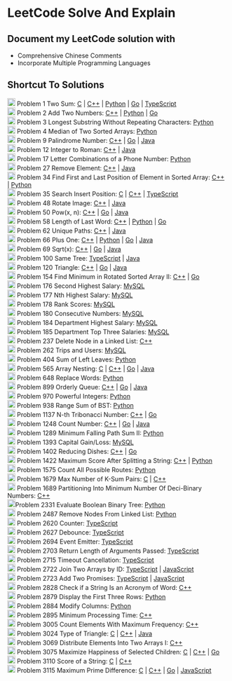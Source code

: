 # LeetCode Solve And Explain

## Document my LeetCode solution with 
- Comprehensive Chinese Comments
- Incorporate Multiple Programming Languages

## Shortcut To Solutions

<img height=18 src="https://github.com/yuhexiong/leetCode-solve-and-explain/blob/main/icon/easy_v2.png" alt="easy" /> Problem 1 Two Sum: [C](https://github.com/yuhexiong/leetCode-solve-and-explain/blob/main/c/0001_TwoSum.c) | [C++](https://github.com/yuhexiong/leetCode-solve-and-explain/blob/main/c++/0001_TwoSum.cpp) | [Python](https://github.com/yuhexiong/leetCode-solve-and-explain/blob/main/python/0001_TwoSum.py) | [Go](https://github.com/yuhexiong/leetCode-solve-and-explain/blob/main/go/0001_TwoSum.go) | [TypeScript](https://github.com/yuhexiong/leetCode-solve-and-explain/blob/main/typescript/0001_TwoSum.ts)  
<img height=18 src="https://github.com/yuhexiong/leetCode-solve-and-explain/blob/main/icon/medium_v2.png" alt="medium" /> Problem 2 Add Two Numbers: [C++](https://github.com/yuhexiong/leetCode-solve-and-explain/blob/main/c++/0002_AddTwoNumbers.cpp) | [Python](https://github.com/yuhexiong/leetCode-solve-and-explain/blob/main/python/0002_AddTwoNumbers.py) | [Go](https://github.com/yuhexiong/leetCode-solve-and-explain/blob/main/go/0002_AddTwoNumbers.go)  
<img height=18 src="https://github.com/yuhexiong/leetCode-solve-and-explain/blob/main/icon/medium_v2.png" alt="medium" /> Problem 3 Longest Substring Without Repeating Characters: [Python](https://github.com/yuhexiong/leetCode-solve-and-explain/blob/main/python/0003_LongestSubstringWithoutRepeatingCharacters.py)  
<img height=18 src="https://github.com/yuhexiong/leetCode-solve-and-explain/blob/main/icon/hard_v2.png" alt="hard" /> Problem 4 Median of Two Sorted Arrays: [Python](https://github.com/yuhexiong/leetCode-solve-and-explain/blob/main/python/0004_MedianofTwoSortedArrays.py)  
<img height=18 src="https://github.com/yuhexiong/leetCode-solve-and-explain/blob/main/icon/easy_v2.png" alt="easy" /> Problem 9 Palindrome Number: [C++](https://github.com/yuhexiong/leetCode-solve-and-explain/blob/main/c++/0009_PalindromeNumber.cpp) | [Go](https://github.com/yuhexiong/leetCode-solve-and-explain/blob/main/go/0009_PalindromeNumber.go) | [Java](https://github.com/yuhexiong/leetCode-solve-and-explain/blob/main/java/0009_PalindromeNumber.java)  
<img height=18 src="https://github.com/yuhexiong/leetCode-solve-and-explain/blob/main/icon/medium_v2.png" alt="medium" /> Problem 12 Integer to Roman: [C++](https://github.com/yuhexiong/leetCode-solve-and-explain/blob/main/c++/0012_IntegerToRoman.cpp) | [Java](https://github.com/yuhexiong/leetCode-solve-and-explain/blob/main/java/0012_IntegerToRoman.java)  
<img height=18 src="https://github.com/yuhexiong/leetCode-solve-and-explain/blob/main/icon/medium_v2.png" alt="medium" /> Problem 17 Letter Combinations of a Phone Number: [Python](https://github.com/yuhexiong/leetCode-solve-and-explain/blob/main/python/0017_LetterCombinationsOfAPhoneNumber.py)  
<img height=18 src="https://github.com/yuhexiong/leetCode-solve-and-explain/blob/main/icon/easy_v2.png" alt="easy" /> Problem 27 Remove Element: [C++](https://github.com/yuhexiong/leetCode-solve-and-explain/blob/main/c++/0027_RemoveElement.cpp) | [Java](https://github.com/yuhexiong/leetCode-solve-and-explain/blob/main/java/0027_RemoveElement.java)  
<img height=18 src="https://github.com/yuhexiong/leetCode-solve-and-explain/blob/main/icon/medium_v2.png" alt="medium" /> Problem 34 Find First and Last Position of Element in Sorted Array: [C++](https://github.com/yuhexiong/leetCode-solve-and-explain/blob/main/c++/0034_FindFirstAndLastPositionOfElementInSortedArray.cpp) | [Python](https://github.com/yuhexiong/leetCode-solve-and-explain/blob/main/python/0034_FindFirstAndLastPositionOfElementInSortedArray.py)  
<img height=18 src="https://github.com/yuhexiong/leetCode-solve-and-explain/blob/main/icon/easy_v2.png" alt="easy" /> Problem 35 Search Insert Position: [C](https://github.com/yuhexiong/leetCode-solve-and-explain/blob/main/c/0035_SearchInsertPosition.c) | [C++](https://github.com/yuhexiong/leetCode-solve-and-explain/blob/main/c++/0035_SearchInsertPosition.cpp) | [TypeScript](https://github.com/yuhexiong/leetCode-solve-and-explain/blob/main/typescript/0035_SearchInsertPosition.ts)  
<img height=18 src="https://github.com/yuhexiong/leetCode-solve-and-explain/blob/main/icon/medium_v2.png" alt="medium" /> Problem 48 Rotate Image: [C++](https://github.com/yuhexiong/leetCode-solve-and-explain/blob/main/c++/0048_RotateImage.cpp) | [Java](https://github.com/yuhexiong/leetCode-solve-and-explain/blob/main/java/0048_RotateImage.java)  
<img height=18 src="https://github.com/yuhexiong/leetCode-solve-and-explain/blob/main/icon/medium_v2.png" alt="medium" /> Problem 50 Pow(x, n): [C++](https://github.com/yuhexiong/leetCode-solve-and-explain/blob/main/c++/0050_PowXN.cpp) | [Go](https://github.com/yuhexiong/leetCode-solve-and-explain/blob/main/go/0050_PowXN.go) | [Java](https://github.com/yuhexiong/leetCode-solve-and-explain/blob/main/java/0050_PowXN.java)  
<img height=18 src="https://github.com/yuhexiong/leetCode-solve-and-explain/blob/main/icon/easy_v2.png" alt="easy" /> Problem 58 Length of Last Word: [C++](https://github.com/yuhexiong/leetCode-solve-and-explain/blob/main/c++/0058_LengthOfLastWord.cpp) | [Python](https://github.com/yuhexiong/leetCode-solve-and-explain/blob/main/python/0058_LengthOfLastWord.py) | [Go](https://github.com/yuhexiong/leetCode-solve-and-explain/blob/main/go/0058_LengthOfLastWord.go)  
<img height=18 src="https://github.com/yuhexiong/leetCode-solve-and-explain/blob/main/icon/medium_v2.png" alt="medium" /> Problem 62 Unique Paths: [C++](https://github.com/yuhexiong/leetCode-solve-and-explain/blob/main/c++/0062_UniquePaths.cpp) | [Java](https://github.com/yuhexiong/leetCode-solve-and-explain/blob/main/java/0062_UniquePaths.java)  
<img height=18 src="https://github.com/yuhexiong/leetCode-solve-and-explain/blob/main/icon/easy_v2.png" alt="easy" /> Problem 66 Plus One: [C++](https://github.com/yuhexiong/leetCode-solve-and-explain/blob/main/c++/0066_PlusOne.cpp) | [Python](https://github.com/yuhexiong/leetCode-solve-and-explain/blob/main/python/0066_PlusOne.py) | [Go](https://github.com/yuhexiong/leetCode-solve-and-explain/blob/main/go/0066_PlusOne.go) | [Java](https://github.com/yuhexiong/leetCode-solve-and-explain/blob/main/java/0066_PlusOne.java)  
<img height=18 src="https://github.com/yuhexiong/leetCode-solve-and-explain/blob/main/icon/easy_v2.png" alt="easy" /> Problem 69 Sqrt(x): [C++](https://github.com/yuhexiong/leetCode-solve-and-explain/blob/main/c++/0069_SqrtX.cpp) | [Go](https://github.com/yuhexiong/leetCode-solve-and-explain/blob/main/go/0069_SqrtX.go) | [Java](https://github.com/yuhexiong/leetCode-solve-and-explain/blob/main/java/0069_SqrtX.java)  
<img height=18 src="https://github.com/yuhexiong/leetCode-solve-and-explain/blob/main/icon/easy_v2.png" alt="easy" /> Problem 100 Same Tree: [TypeScript](https://github.com/yuhexiong/leetCode-solve-and-explain/blob/main/typescript/0100_SameTree.ts) | [Java](https://github.com/yuhexiong/leetCode-solve-and-explain/blob/main/java/0100_SameTree.java)  
<img height=18 src="https://github.com/yuhexiong/leetCode-solve-and-explain/blob/main/icon/medium_v2.png" alt="medium" /> Problem 120 Triangle: [C++](https://github.com/yuhexiong/leetCode-solve-and-explain/blob/main/c++/0120_Triangle.cpp) | [Go](https://github.com/yuhexiong/leetCode-solve-and-explain/blob/main/go/0120_Triangle.go) | [Java](https://github.com/yuhexiong/leetCode-solve-and-explain/blob/main/java/0120_Triangle.java)  
<img height=18 src="https://github.com/yuhexiong/leetCode-solve-and-explain/blob/main/icon/hard_v2.png" alt="hard" /> Problem 154 Find Minimum in Rotated Sorted Array II: [C++](https://github.com/yuhexiong/leetCode-solve-and-explain/blob/main/c++/0154_FindMinimumInRotatedSortedArrayII.cpp) | [Go](https://github.com/yuhexiong/leetCode-solve-and-explain/blob/main/go/0154_FindMinimumInRotatedSortedArrayII.go)  
<img height=18 src="https://github.com/yuhexiong/leetCode-solve-and-explain/blob/main/icon/medium_v2.png" alt="medium" /> Problem 176 Second Highest Salary: [MySQL](https://github.com/yuhexiong/leetCode-solve-and-explain/blob/main/mysql/0176_SecondHighestSalary.sql)  
<img height=18 src="https://github.com/yuhexiong/leetCode-solve-and-explain/blob/main/icon/medium_v2.png" alt="medium" /> Problem 177 Nth Highest Salary: [MySQL](https://github.com/yuhexiong/leetCode-solve-and-explain/blob/main/mysql/0177_NthHighestSalary.sql)  
<img height=18 src="https://github.com/yuhexiong/leetCode-solve-and-explain/blob/main/icon/medium_v2.png" alt="medium" /> Problem 178 Rank Scores: [MySQL](https://github.com/yuhexiong/leetCode-solve-and-explain/blob/main/mysql/0178_RankScores.sql)  
<img height=18 src="https://github.com/yuhexiong/leetCode-solve-and-explain/blob/main/icon/medium_v2.png" alt="medium" /> Problem 180 Consecutive Numbers: [MySQL](https://github.com/yuhexiong/leetCode-solve-and-explain/blob/main/mysql/0180_ConsecutiveNumbers.sql)  
<img height=18 src="https://github.com/yuhexiong/leetCode-solve-and-explain/blob/main/icon/medium_v2.png" alt="medium" /> Problem 184 Department Highest Salary: [MySQL](https://github.com/yuhexiong/leetCode-solve-and-explain/blob/main/mysql/0184_DepartmentHighestSalary.sql)  
<img height=18 src="https://github.com/yuhexiong/leetCode-solve-and-explain/blob/main/icon/hard_v2.png" alt="hard" /> Problem 185 Department Top Three Salaries: [MySQL](https://github.com/yuhexiong/leetCode-solve-and-explain/blob/main/mysql/0185_DepartmentTopThreeSalaries.sql)  
<img height=18 src="https://github.com/yuhexiong/leetCode-solve-and-explain/blob/main/icon/medium_v2.png" alt="medium" /> Problem 237 Delete Node in a Linked List: [C++](https://github.com/yuhexiong/leetCode-solve-and-explain/blob/main/c++/0237_DeleteNodeInALinkedList.cpp)  
<img height=18 src="https://github.com/yuhexiong/leetCode-solve-and-explain/blob/main/icon/hard_v2.png" alt="hard" /> Problem 262 Trips and Users: [MySQL](https://github.com/yuhexiong/leetCode-solve-and-explain/blob/main/mysql/0262_TripsAndUsers.sql)  
<img height=18 src="https://github.com/yuhexiong/leetCode-solve-and-explain/blob/main/icon/easy_v2.png" alt="easy" /> Problem 404 Sum of Left Leaves: [Python](https://github.com/yuhexiong/leetCode-solve-and-explain/blob/main/python/0404_SumOfLeftLeaves.py)  
<img height=18 src="https://github.com/yuhexiong/leetCode-solve-and-explain/blob/main/icon/medium_v2.png" alt="medium" /> Problem 565 Array Nesting: [C](https://github.com/yuhexiong/leetCode-solve-and-explain/blob/main/c/0565_ArrayNesting.c) | [C++](https://github.com/yuhexiong/leetCode-solve-and-explain/blob/main/c++/0565_ArrayNesting.cpp) | [Go](https://github.com/yuhexiong/leetCode-solve-and-explain/blob/main/go/0565_ArrayNesting.go) | [Java](https://github.com/yuhexiong/leetCode-solve-and-explain/blob/main/java/0565_ArrayNesting.java)  
<img height=18 src="https://github.com/yuhexiong/leetCode-solve-and-explain/blob/main/icon/medium_v2.png" alt="medium" /> Problem 648 Replace Words: [Python](https://github.com/yuhexiong/leetCode-solve-and-explain/blob/main/python/0648_ReplaceWords.py)  
<img height=18 src="https://github.com/yuhexiong/leetCode-solve-and-explain/blob/main/icon/hard_v2.png" alt="hard" /> Problem 899 Orderly Queue: [C++](https://github.com/yuhexiong/leetCode-solve-and-explain/blob/main/c++/0899_OrderlyQueue.cpp) | [Go](https://github.com/yuhexiong/leetCode-solve-and-explain/blob/main/go/0899_OrderlyQueue.go) | [Java](https://github.com/yuhexiong/leetCode-solve-and-explain/blob/main/java/0899_OrderlyQueue.java)  
<img height=18 src="https://github.com/yuhexiong/leetCode-solve-and-explain/blob/main/icon/medium_v2.png" alt="medium" /> Problem 970 Powerful Integers: [Python](https://github.com/yuhexiong/leetCode-solve-and-explain/blob/main/python/0970_PowerfulIntegers.py)  
<img height=18 src="https://github.com/yuhexiong/leetCode-solve-and-explain/blob/main/icon/easy_v2.png" alt="easy" /> Problem 938 Range Sum of BST: [Python](https://github.com/yuhexiong/leetCode-solve-and-explain/blob/main/python/0938_RangeSumOfBST.py)  
<img height=18 src="https://github.com/yuhexiong/leetCode-solve-and-explain/blob/main/icon/easy_v2.png" alt="easy" /> Problem 1137 N-th Tribonacci Number: [C++](https://github.com/yuhexiong/leetCode-solve-and-explain/blob/main/c++/1137_NthTribonacciNumber.cpp) | [Go](https://github.com/yuhexiong/leetCode-solve-and-explain/blob/main/go/1137_NthTribonacciNumber.go)  
<img height=18 src="https://github.com/yuhexiong/leetCode-solve-and-explain/blob/main/icon/medium_v2.png" alt="medium" /> Problem 1248 Count Number: [C++](https://github.com/yuhexiong/leetCode-solve-and-explain/blob/main/c++/1248_CountNumberOfNiceSubarrays.cpp) | [Go](https://github.com/yuhexiong/leetCode-solve-and-explain/blob/main/go/1248_CountNumberOfNiceSubarrays.go) | [Java](https://github.com/yuhexiong/leetCode-solve-and-explain/blob/main/java/1248_CountNumberOfNiceSubarrays.java)  
<img height=18 src="https://github.com/yuhexiong/leetCode-solve-and-explain/blob/main/icon/hard_v2.png" alt="hard" /> Problem 1289 Minimum Falling Path Sum II: [Python](https://github.com/yuhexiong/leetCode-solve-and-explain/blob/main/python/1289_MinimumFallingPathSumII.py)  
<img height=18 src="https://github.com/yuhexiong/leetCode-solve-and-explain/blob/main/icon/medium_v2.png" alt="medium" /> Problem 1393 Capital Gain/Loss: [MySQL](https://github.com/yuhexiong/leetCode-solve-and-explain/blob/main/mysql/1393_CapitalGainLoss.sql)  
<img height=18 src="https://github.com/yuhexiong/leetCode-solve-and-explain/blob/main/icon/hard_v2.png" alt="hard" /> Problem 1402 Reducing Dishes: [C++](https://github.com/yuhexiong/leetCode-solve-and-explain/blob/main/c++/1402_ReducingDishes.cpp) | [Go](https://github.com/yuhexiong/leetCode-solve-and-explain/blob/main/go/1402_ReducingDishes.go)  
<img height=18 src="https://github.com/yuhexiong/leetCode-solve-and-explain/blob/main/icon/easy_v2.png" alt="easy" /> Problem 1422 Maximum Score After Splitting a String: [C++](https://github.com/yuhexiong/leetCode-solve-and-explain/blob/main/c++/1422_MaximumScoreAfterSplittingAString.cpp) | [Python](https://github.com/yuhexiong/leetCode-solve-and-explain/blob/main/python/1422_MaximumScoreAfterSplittingAString.py)  
<img height=18 src="https://github.com/yuhexiong/leetCode-solve-and-explain/blob/main/icon/hard_v2.png" alt="hard" /> Problem 1575 Count All Possible Routes: [Python](https://github.com/yuhexiong/leetCode-solve-and-explain/blob/main/python/1575_CountAllPossibleRoutes.py)  
<img height=18 src="https://github.com/yuhexiong/leetCode-solve-and-explain/blob/main/icon/medium_v2.png" alt="medium" /> Problem 1679 Max Number of K-Sum Pairs: [C](https://github.com/yuhexiong/leetCode-solve-and-explain/blob/main/c/1679_MaxNumberOfKSumPairs.c) | [C++](https://github.com/yuhexiong/leetCode-solve-and-explain/blob/main/c++/1679_MaxNumberOfKSumPairs.cpp)  
<img height=18 src="https://github.com/yuhexiong/leetCode-solve-and-explain/blob/main/icon/medium_v2.png" alt="medium" /> Problem 1689 Partitioning Into Minimum Number Of Deci-Binary Numbers: [C++](https://github.com/yuhexiong/leetCode-solve-and-explain/blob/main/c++/1689_PartitioningIntoMinimumNumberOfDeciBinaryNumbers.cpp)  
<img height=18 src="https://github.com/yuhexiong/leetCode-solve-and-explain/blob/main/icon/easy_v2.png" alt="easy" />Problem 2331 Evaluate Boolean Binary Tree: [Python](https://github.com/yuhexiong/leetCode-solve-and-explain/blob/main/python/2331_EvaluateBooleanBinaryTree.py)  
<img height=18 src="https://github.com/yuhexiong/leetCode-solve-and-explain/blob/main/icon/medium_v2.png" alt="medium" /> Problem 2487 Remove Nodes From Linked List: [Python](https://github.com/yuhexiong/leetCode-solve-and-explain/blob/main/python/2487_RemoveNodesFromLinkedList.py)  
<img height=18 src="https://github.com/yuhexiong/leetCode-solve-and-explain/blob/main/icon/easy_v2.png" alt="easy" /> Problem 2620 Counter: [TypeScript](https://github.com/yuhexiong/leetCode-solve-and-explain/blob/main/typescript/2620_Counter.ts)  
<img height=18 src="https://github.com/yuhexiong/leetCode-solve-and-explain/blob/main/icon/medium_v2.png" alt="medium" /> Problem 2627 Debounce: [TypeScript](https://github.com/yuhexiong/leetCode-solve-and-explain/blob/main/typescript/2627_Debounce.ts)  
<img height=18 src="https://github.com/yuhexiong/leetCode-solve-and-explain/blob/main/icon/medium_v2.png" alt="medium" /> Problem 2694 Event Emitter: [TypeScript](https://github.com/yuhexiong/leetCode-solve-and-explain/blob/main/typescript/2694_EventEmitter.ts)  
<img height=18 src="https://github.com/yuhexiong/leetCode-solve-and-explain/blob/main/icon/easy_v2.png" alt="easy" /> Problem 2703 Return Length of Arguments Passed: [TypeScript](https://github.com/yuhexiong/leetCode-solve-and-explain/blob/main/typescript/2703_ReturnLengthOfArgumentsPassed.ts)  
<img height=18 src="https://github.com/yuhexiong/leetCode-solve-and-explain/blob/main/icon/easy_v2.png" alt="easy" /> Problem 2715 Timeout Cancellation: [TypeScript](https://github.com/yuhexiong/leetCode-solve-and-explain/blob/main/typescript/2715_TimeoutCancellation.ts)  
<img height=18 src="https://github.com/yuhexiong/leetCode-solve-and-explain/blob/main/icon/medium_v2.png" alt="medium" /> Problem 2722 Join Two Arrays by ID: [TypeScript](https://github.com/yuhexiong/leetCode-solve-and-explain/blob/main/typescript/2722_JoinTwoArraysByID.ts) | [JavaScript](https://github.com/yuhexiong/leetCode-solve-and-explain/blob/main/javascript/2722_JoinTwoArraysByID.js)  
<img height=18 src="https://github.com/yuhexiong/leetCode-solve-and-explain/blob/main/icon/easy_v2.png" alt="easy" /> Problem 2723 Add Two Promises: [TypeScript](https://github.com/yuhexiong/leetCode-solve-and-explain/blob/main/typescript/2723_AddTwoPromises.ts) | [JavaScript](https://github.com/yuhexiong/leetCode-solve-and-explain/blob/main/javascript/2723_AddTwoPromises.js)  
<img height=18 src="https://github.com/yuhexiong/leetCode-solve-and-explain/blob/main/icon/easy_v2.png" alt="easy" /> Problem 2828 Check if a String Is an Acronym of Word: [C++](https://github.com/yuhexiong/leetCode-solve-and-explain/blob/main/c++/2828_CheckIfAStringIsAnAcronymOfWords.cpp)  
<img height=18 src="https://github.com/yuhexiong/leetCode-solve-and-explain/blob/main/icon/easy_v2.png" alt="easy" /> Problem 2879 Display the First Three Rows: [Python](https://github.com/yuhexiong/leetCode-solve-and-explain/blob/main/python/2879_DisplayTheFirstThreeRows.py)  
<img height=18 src="https://github.com/yuhexiong/leetCode-solve-and-explain/blob/main/icon/easy_v2.png" alt="easy" /> Problem 2884 Modify Columns: [Python](https://github.com/yuhexiong/leetCode-solve-and-explain/blob/main/python/2884_ModifyColumns.py)  
<img height=18 src="https://github.com/yuhexiong/leetCode-solve-and-explain/blob/main/icon/medium_v2.png" alt="medium" /> Problem 2895 Minimum Processing Time: [C++](https://github.com/yuhexiong/leetCode-solve-and-explain/blob/main/c++/2895_MinimumProcessingTime.cpp)  
<img height=18 src="https://github.com/yuhexiong/leetCode-solve-and-explain/blob/main/icon/easy_v2.png" alt="easy" /> Problem 3005 Count Elements With Maximum Frequency: [C++](https://github.com/yuhexiong/leetCode-solve-and-explain/blob/main/c++/3005_CountElementsWithMaximumFrequency.cpp)  
<img height=18 src="https://github.com/yuhexiong/leetCode-solve-and-explain/blob/main/icon/easy_v2.png" alt="easy" /> Problem 3024 Type of Triangle: [C](https://github.com/yuhexiong/leetCode-solve-and-explain/blob/main/c/3024_TypeOfTriangle.c) | [C++](https://github.com/yuhexiong/leetCode-solve-and-explain/blob/main/c++/3024_TypeOfTriangle.cpp) | [Java](https://github.com/yuhexiong/leetCode-solve-and-explain/blob/main/java/3024_TypeOfTriangle.java)  
<img height=18 src="https://github.com/yuhexiong/leetCode-solve-and-explain/blob/main/icon/easy_v2.png" alt="easy" /> Problem 3069 Distribute Elements Into Two Arrays I: [C++](https://github.com/yuhexiong/leetCode-solve-and-explain/blob/main/c++/3069_DistributeElementsIntoTwoArraysI.cpp)  
<img height=18 src="https://github.com/yuhexiong/leetCode-solve-and-explain/blob/main/icon/medium_v2.png" alt="medium" /> Problem 3075 Maximize Happiness of Selected Children: [C](https://github.com/yuhexiong/leetCode-solve-and-explain/blob/main/c/3075_MaximizeHappinessOfSelectedChildren.c) | [C++](https://github.com/yuhexiong/leetCode-solve-and-explain/blob/main/c++/3075_MaximizeHappinessOfSelectedChildren.cpp) | [Go](https://github.com/yuhexiong/leetCode-solve-and-explain/blob/main/go/3075_MaximizeHappinessOfSelectedChildren.go)  
<img height=18 src="https://github.com/yuhexiong/leetCode-solve-and-explain/blob/main/icon/easy_v2.png" alt="easy" /> Problem 3110 Score of a String: [C](https://github.com/yuhexiong/leetCode-solve-and-explain/blob/main/c/3110_ScoreOfAString.c) | [C++](https://github.com/yuhexiong/leetCode-solve-and-explain/blob/main/c++/3110_ScoreOfAString.cpp)  
<img height=18 src="https://github.com/yuhexiong/leetCode-solve-and-explain/blob/main/icon/medium_v2.png" alt="medium" /> Problem 3115 Maximum Prime Difference: [C](https://github.com/yuhexiong/leetCode-solve-and-explain/blob/main/c/3115_MaximumPrimeDifference.c) | [C++](https://github.com/yuhexiong/leetCode-solve-and-explain/blob/main/c++/3115_MaximumPrimeDifference.cpp) | [Go](https://github.com/yuhexiong/leetCode-solve-and-explain/blob/main/go/3115_MaximumPrimeDifference.go) | [JavaScript](https://github.com/yuhexiong/leetCode-solve-and-explain/blob/main/javascript/3115_MaximumPrimeDifference.js)  